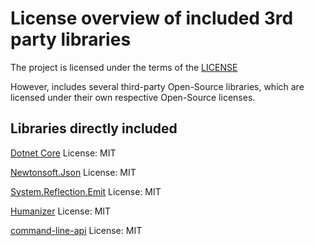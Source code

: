# License overview of included 3rd party libraries

The project is licensed under the terms of the [LICENSE](../../LICENSE)

However, includes several third-party Open-Source libraries, which are licensed under their own respective Open-Source licenses.

## Libraries directly included

[Dotnet Core](https://github.com/dotnet/core)
License: MIT

[Newtonsoft.Json](https://github.com/JamesNK/Newtonsoft.Json)
License: MIT

[System.Reflection.Emit](https://github.com/dotnet/runtime)
License: MIT

[Humanizer](https://github.com/Humanizr/Humanizer)
License: MIT

[command-line-api](https://github.com/dotnet/command-line-api)
License: MIT
